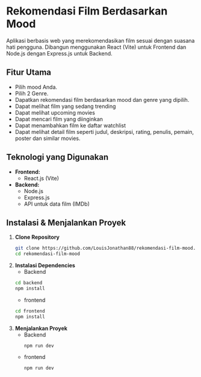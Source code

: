 # Rekomendasi Film Berdasarkan Mood
Aplikasi berbasis web yang merekomendasikan film sesuai dengan suasana hati pengguna. Dibangun menggunakan React (Vite) untuk Frontend dan Node.js dengan Express.js untuk Backend.

## Fitur Utama
- Pilih mood Anda.
- Pilih 2 Genre.
- Dapatkan rekomendasi film berdasarkan mood dan genre yang dipilih.
- Dapat melihat film yang sedang trending
- Dapat melihat upcoming movies
- Dapat mencari film yang diinginkan
- Dapat menambahkan film ke daftar watchlist
- Dapat melihat detail film seperti judul, deskripsi, rating, penulis, pemain, poster dan similar movies.

## Teknologi yang Digunakan
- **Frontend:**
  - React.js (Vite)
- **Backend:**
  - Node.js
  - Express.js
  - API untuk data film (IMDb)

## Instalasi & Menjalankan Proyek
1. **Clone Repository**
   ```bash
   git clone https://github.com/LouisJonathan88/rekomendasi-film-mood.git
   cd rekomendasi-film-mood
2. **Instalasi Dependencies**
   - Backend
   ```bash
   cd backend
   npm install
   ```
   - frontend
   ```bash
   cd frontend
   npm install
3. **Menjalankan Proyek**
   - Backend
     ```
     npm run dev
     ```
   - frontend
     ```
     npm run dev
     ```
